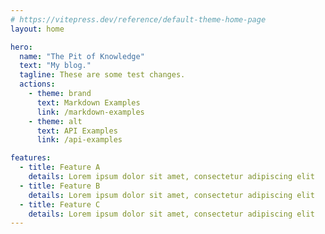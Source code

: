 ```yaml
---
# https://vitepress.dev/reference/default-theme-home-page
layout: home

hero:
  name: "The Pit of Knowledge"
  text: "My blog."
  tagline: These are some test changes.
  actions:
    - theme: brand
      text: Markdown Examples
      link: /markdown-examples
    - theme: alt
      text: API Examples
      link: /api-examples

features:
  - title: Feature A
    details: Lorem ipsum dolor sit amet, consectetur adipiscing elit
  - title: Feature B
    details: Lorem ipsum dolor sit amet, consectetur adipiscing elit
  - title: Feature C
    details: Lorem ipsum dolor sit amet, consectetur adipiscing elit
---
```


